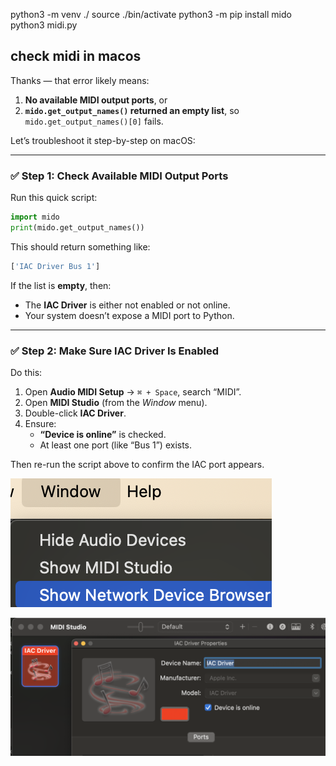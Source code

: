 python3 -m venv ./
source ./bin/activate
python3 -m pip install mido
python3 midi.py

## check midi in macos

Thanks — that error likely means:

1. **No available MIDI output ports**, or
2. **`mido.get_output_names()` returned an empty list**, so `mido.get_output_names()[0]` fails.

Let’s troubleshoot it step-by-step on macOS:

---

### ✅ Step 1: Check Available MIDI Output Ports

Run this quick script:

```python
import mido
print(mido.get_output_names())
```

This should return something like:

```python
['IAC Driver Bus 1']
```

If the list is **empty**, then:

- The **IAC Driver** is either not enabled or not online.
- Your system doesn’t expose a MIDI port to Python.

---

### ✅ Step 2: Make Sure IAC Driver Is Enabled

Do this:

1. Open **Audio MIDI Setup** → `⌘ + Space`, search “MIDI”.
2. Open **MIDI Studio** (from the _Window_ menu).
3. Double-click **IAC Driver**.
4. Ensure:
   - **“Device is online”** is checked.
   - At least one port (like “Bus 1”) exists.

Then re-run the script above to confirm the IAC port appears.

![alt text](image.png)

![alt text](image-1.png)
